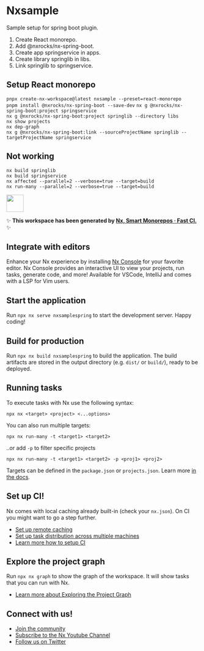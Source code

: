 # Nxsample

Sample setup for spring boot plugin.
1. Create React monorepo.
2. Add @nxrocks/nx-spring-boot.
3. Create app springservice in apps.
4. Create library springlib in libs.
5. Link springlib to springservice.

## Setup React monorepo

`pnpx create-nx-workspace@latest nxsample --preset=react-monorepo`  
`pnpm install @nxrocks/nx-spring-boot --save-dev`
`nx g @nxrocks/nx-spring-boot:project springservice`  
`nx g @nxrocks/nx-spring-boot:project springlib --directory libs`  
`nx show projects`  
`nx dep-graph`  
`nx g @nxrocks/nx-spring-boot:link --sourceProjectName springlib --targetProjectName springservice`

## Not working

`nx build springlib`  
`nx build springservice`  
`nx affected --parallel=2 --verbose=true --target=build`  
`nx run-many --parallel=2 --verbose=true --target=build`



<a alt="Nx logo" href="https://nx.dev" target="_blank" rel="noreferrer"><img src="https://raw.githubusercontent.com/nrwl/nx/master/images/nx-logo.png" width="45"></a>

✨ **This workspace has been generated by [Nx, Smart Monorepos · Fast CI.](https://nx.dev)** ✨

## Integrate with editors

Enhance your Nx experience by installing [Nx Console](https://nx.dev/nx-console) for your favorite editor. Nx Console
provides an interactive UI to view your projects, run tasks, generate code, and more! Available for VSCode, IntelliJ and
comes with a LSP for Vim users.

## Start the application

Run `npx nx serve nxsamplespring` to start the development server. Happy coding!

## Build for production

Run `npx nx build nxsamplespring` to build the application. The build artifacts are stored in the output directory (e.g. `dist/` or `build/`), ready to be deployed.

## Running tasks

To execute tasks with Nx use the following syntax:

```
npx nx <target> <project> <...options>
```

You can also run multiple targets:

```
npx nx run-many -t <target1> <target2>
```

..or add `-p` to filter specific projects

```
npx nx run-many -t <target1> <target2> -p <proj1> <proj2>
```

Targets can be defined in the `package.json` or `projects.json`. Learn more [in the docs](https://nx.dev/features/run-tasks).

## Set up CI!

Nx comes with local caching already built-in (check your `nx.json`). On CI you might want to go a step further.

- [Set up remote caching](https://nx.dev/features/share-your-cache)
- [Set up task distribution across multiple machines](https://nx.dev/nx-cloud/features/distribute-task-execution)
- [Learn more how to setup CI](https://nx.dev/recipes/ci)

## Explore the project graph

Run `npx nx graph` to show the graph of the workspace.
It will show tasks that you can run with Nx.

- [Learn more about Exploring the Project Graph](https://nx.dev/core-features/explore-graph)

## Connect with us!

- [Join the community](https://nx.dev/community)
- [Subscribe to the Nx Youtube Channel](https://www.youtube.com/@nxdevtools)
- [Follow us on Twitter](https://twitter.com/nxdevtools)
